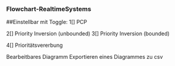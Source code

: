 ### Flowchart-RealtimeSystems

##Einstellbar mit Toggle:
1[] PCP

2[] Priority Inversion (unbounded)
3[] Priority Inversion (bounded)

4[] Prioritätsvererbung

Bearbeitbares Diagramm
Exportieren eines Diagrammes zu csv

